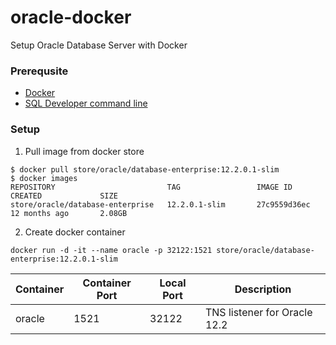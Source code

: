 # oracle-docker
Setup Oracle Database Server with Docker

### Prerequsite ###

* [Docker](https://store.docker.com/ "Get started with Docker")
* [SQL Developer command line](http://www.oracle.com/technetwork/developer-tools/sqlcl/overview/index.html "SQL Developer command line")

### Setup ###

1. Pull image from docker store
```
$ docker pull store/oracle/database-enterprise:12.2.0.1-slim
$ docker images
REPOSITORY                         TAG                 IMAGE ID            CREATED             SIZE
store/oracle/database-enterprise   12.2.0.1-slim       27c9559d36ec        12 months ago       2.08GB
```

2. Create docker container
```
docker run -d -it --name oracle -p 32122:1521 store/oracle/database-enterprise:12.2.0.1-slim
```
Container | Container Port | Local Port |Description
--- | --- | ---|---
oracle | 1521 | 32122 | TNS listener for Oracle 12.2
